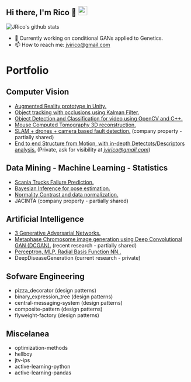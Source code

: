 <h2>Hi there, I'm Rico 👋 <img src="https://visitor-badge.laobi.icu/badge?page_id=jvirico.visitor-badge"height="25"></h2>

![JRico's github stats](https://github-readme-stats.vercel.app/api?username=jvirico&count_private=true&show_icons=true&theme=default)

- 🔭 Currently working on conditional GANs applied to Genetics.
- 📫 How to reach me: jvirico@gmail.com  



# Portfolio  
## Computer Vision
- [Augmented Reality prototype in Unity.](https://github.com/jvirico/augmented-reality-poc-unity)
- [Object tracking with occlusions using Kalman Filter.](https://github.com/jvirico/kalman-tracker)
- [Object Detection and Classification for video using OpenCV and C++.](https://github.com/jvirico/object_detection_classification)
- [Mouse Computed Tomography 3D reconstruction.](https://github.com/jvirico/mouse_CT_3D_reconstruction)
- [SLAM + drones + camera based fault detection.](https://github.com/jvirico/slam-navigation) (company property - partially shared)
- [End to end Structure from Motion, with in-depth Detectots/Descriptors analysis.](https://github.com/jvirico/calibration-detection-description-matching-reconstruciton) (Private, ask for visibility at *jvirico@gmail.com*)
  
## Data Mining - Machine Learning - Statistics
- [Scania Trucks Failure Prediction.](https://github.com/jvirico/scania-truck-failure-prediction)
- [Bayesian Inference for pose estimation.](https://github.com/jvirico/bayesian-inference-linear-gaussian-model)
- [Normality Contrast and data normalization.](https://github.com/jvirico/normality-tests-pvalues-boxcoxtransformations)
- JACINTA (company property - partially shared)

## Artificial Intelligence
- [3 Generative Adversarial Networks.](https://github.com/jvirico/gans-keras)
- [Metaphase Chromosome image generation using Deep Convolutional GAN (DCGAN).](https://github.com/jvirico/chromosome-generation-gans) (recent research - partially shared)
- [Perceptron, MLP, Radial Basis Function NN..](https://github.com/jvirico/pytorch-templates)
- DeepDiseaseGeneration (current research - private)

## Sofware Engineering
- pizza_decorator (design patterns)
- binary_expression_tree (design patterns)
- central-messaging-system (design patterns)
- composite-pattern (design patterns)
- flyweight-factory (design patterns)

## Miscelanea
- optimization-methods
- hellboy
- jtv-ips
- active-learning-python
- active-learning-pandas